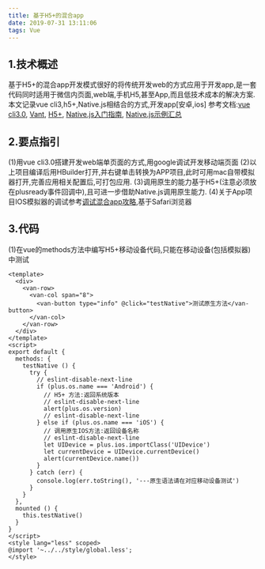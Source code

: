 ```yaml
---
title: 基于H5+的混合app
date: 2019-07-31 13:11:06
tags: Vue
---
```

## 1.技术概述
基于H5+的混合app开发模式很好的将传统开发web的方式应用于开发app,是一套代码同时适用于微信内页面,web端,手机H5,甚至App,而且低技术成本的解决方案.
本文记录vue cli3,h5+,Native.js相结合的方式,开发app[安卓,ios]
参考文档:[vue cli3.0](https://cli.vuejs.org/zh/), [Vant](https://youzan.github.io/vant/#/zh-CN/intro), [H5+](http://www.html5plus.org/doc/h5p.html), [Native.js入门指南](http://ask.dcloud.net.cn/article/88), [Native.js示例汇总](https://ask.dcloud.net.cn/article/114)

## 2.要点指引
(1)用vue cli3.0搭建开发web端单页面的方式,用google调试开发移动端页面
(2)以上项目编译后用HBuilder打开,并右键单击转换为APP项目,此时可用mac自带模拟器打开,完善应用相关配置后,可打包应用.
(3)调用原生的能力基于H5+(注意必须放在plusready事件回调中),且可进一步借助Native.js调用原生能力.
(4)关于App项目IOS模拟器的调试参考[调试混合app攻略](https://ask.dcloud.net.cn/article/143),基于Safari浏览器

## 3.代码
(1)在vue的methods方法中编写H5+移动设备代码,只能在移动设备(包括模拟器)中测试
```
<template>
  <div>
    <van-row>
      <van-col span="8">
        <van-button type="info" @click="testNative">测试原生方法</van-button>
      </van-col>
    </van-row>
  </div>
</template>
<script>
export default {
  methods: {
    testNative () {
      try {
        // eslint-disable-next-line
        if (plus.os.name === 'Android') {
          // H5+ 方法:返回系统版本
          // eslint-disable-next-line
          alert(plus.os.version)
          // eslint-disable-next-line
        } else if (plus.os.name === 'iOS') {
          // 调用原生IOS方法:返回设备名称
          // eslint-disable-next-line
          let UIDevice = plus.ios.importClass('UIDevice')
          let currentDevice = UIDevice.currentDevice()
          alert(currentDevice.name())
        }
      } catch (err) {
        console.log(err.toString(), '---原生语法请在对应移动设备测试')
      }
    }
  },
  mounted () {
    this.testNative()
  }
}
</script>
<style lang="less" scoped>
@import '~../../style/global.less';
</style>
```
